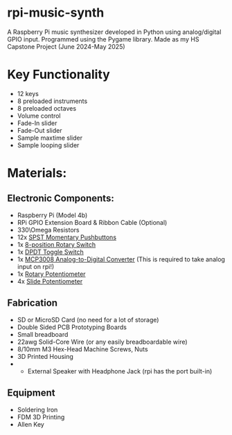 # rpi-music-synth
A Raspberry Pi music synthesizer developed in Python using analog/digital GPIO input. Programmed using the Pygame library. Made as my HS Capstone Project (June 2024-May 2025)

# Key Functionality
- 12 keys
- 8 preloaded instruments
- 8 preloaded octaves
- Volume control
- Fade-In slider
- Fade-Out slider
- Sample maxtime slider
- Sample looping slider

# Materials:

## Electronic Components:
- Raspberry Pi (Model 4b)
- RPi GPIO Extension Board & Ribbon Cable (Optional)
- 330\Omega Resistors
- 12x [SPST Momentary Pushbuttons](https://www.amazon.com/gp/product/B0752RMB7Q/ref=ox_sc_act_image_1?smid=A2O4FZXIRZDLHA&psc=1)
- 1x [8-position Rotary Switch](https://www.microcenter.com/product/503961/adafruit-industries-mini-8-way-sp8t-rotary-selector-switch)
- 1x [DPDT Toggle Switch](https://www.amazon.com/mxuteuk-Terminal-momentary-Miniature-Dashboard/dp/B07XHQ8WB4/ref=sr_1_1_sspa?crid=1773VVCD7SDNM&dib=eyJ2IjoiMSJ9.5Z_yWvlQfiTKf29To1uc0QIPQaWVbt-wvVpYmgMLAirgE7DWbOZxQLEFCPUIXwVQxRs64aOuSqRgqlS7u2fgF1vG2X3d-InTJce6sGhB5oIV8CR6ruXM-CouFz1W96Y1zLh_r-ulZ5LMdTtzt5BM3peDr2Tpir3OKhJcr02Mv08PnmBv0Co97xMSls0f3c7yBUa4SdS3XI5TrCGQMc996RPrrprBguMf82B0HWh_7B287bkTQBfhaYKenjxPG3--2pIadT1btp5s-Sy6y6dhzRHdsK6DYXzpz80DqEx0VBQ.FlkuBf6ml4ksVzmfxKNdycWG05C_ZgP-5Y1ni0xUUSs&dib_tag=se&keywords=DPDT%2Bmomentary%2Btoggle%2Bswitch%2Bsmall&qid=1724120175&s=automotive&sprefix=dpdt%2Bmomentary%2Btoggle%2Bswitch%2Bsmal%2Cautomotive%2C97&sr=1-1-spons&sp_csd=d2lkZ2V0TmFtZT1zcF9hdGY&th=1)
- 1x [MCP3008 Analog-to-Digital Converter](https://www.amazon.com/Bridgold-MCP3008-I-8-Channel-Converters-Interface/dp/B0C5774W5S/ref=sr_1_3_pp?dib=eyJ2IjoiMSJ9.l233e6wO95Dr2Efw5ALMwapiEDjEAGz7MbIF96Owz6KqvZ-xAz2_EXAONa9inPHxk7N68GQD_ogK-XgHf2fWSSH7s-lCzvSvdAFkJ1ZM5YadeEsz0K26R29tS4wqlB8uwcx_WvQ5K0b4p4B6dgAx6FmC3h-Rwp5EfdPD-yldbAbscsd0O-SVqhuyr5jkgVTMSoyHUJCry95k7adsFLYmKEqqtrYIlvGsEdBCbiXhfVE.ENTCglBKgeKIMuJor5lv3A5YeklPDd38JuN7ViWU3Pg&dib_tag=se&keywords=mcp3008+-+8-channel+10-bit+adc+with+spi+interface&qid=1757521384&sr=8-3) (This is required to take analog input on rpi!)
- 1x [Rotary Potentiometer](https://www.amazon.com/DGZZI-Potentiometer-Breadboard-Raspberry-3386MP-103/dp/B07ZYVS2W6/ref=sr_1_1_sspa?crid=W5QH3PKLVY26&dib=eyJ2IjoiMSJ9.hIoYTLYwhX42jpUQ-hv-c-ftjWzcYw_9SR0w16RrMg6SnRgooK6pN-C4G8kI0Fqy40etedxaerX7hg4OHSl_djABM4zkCDyOnpSU3UVP2Adl3ojgEzxbO-tCXWbBmpOW5_q0lZM86zIfLSHSM3cy7_8t9DxaHpMhTzzgGLFy-RJigTrg7ZdwDs5w86BeonX6VAVzhlevXDlxiqvPUjZ5kbMQjvnjERCDTUhYIJf1Od8.THdtucpndPN7q4d6xQsM0pzLDbNchZAhjp6CMQKq1Nc&dib_tag=se&keywords=raspberry+pi+potentiometer&qid=1723496022&sprefix=raspberry+pi+potentiomete%2Caps%2C92&sr=8-1-spons&sp_csd=d2lkZ2V0TmFtZT1zcF9hdGY&psc=1)
- 4x [Slide Potentiometer](https://www.amazon.com/uxcell-Variable-Resistors-Potentiometer-Potentiometers/dp/B07VY7V23Q?source=ps-sl-shoppingads-lpcontext&ref_=fplfs&psc=1&smid=A1THAZDOWP300U)

## Fabrication
- SD or MicroSD Card (no need for a lot of storage)
- Double Sided PCB Prototyping Boards
- Small breadboard
- 22awg Solid-Core Wire (or any easily breadboardable wire)
- 8/10mm M3 Hex-Head Machine Screws, Nuts
- 3D Printed Housing
- - External Speaker with Headphone Jack (rpi has the port built-in)
 
## Equipment
- Soldering Iron
- FDM 3D Printing
- Allen Key

